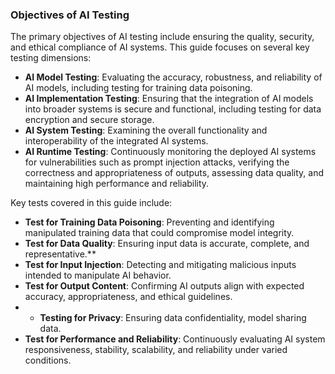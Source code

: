 
### Objectives of AI Testing

The primary objectives of AI testing include ensuring the quality, security, and ethical compliance of AI systems. This guide focuses on several key testing dimensions:

- **AI Model Testing**: Evaluating the accuracy, robustness, and reliability of AI models, including testing for training data poisoning.
- **AI Implementation Testing**: Ensuring that the integration of AI models into broader systems is secure and functional, including testing for data encryption and secure storage.
- **AI System Testing**: Examining the overall functionality and interoperability of the integrated AI systems.
- **AI Runtime Testing**: Continuously monitoring the deployed AI systems for vulnerabilities such as prompt injection attacks, verifying the correctness and appropriateness of outputs, assessing data quality, and maintaining high performance and reliability.

Key tests covered in this guide include:
- **Test for Training Data Poisoning**: Preventing and identifying manipulated training data that could compromise model integrity.
- **Test for Data Quality**: Ensuring input data is accurate, complete, and representative.**
- **Test for Input Injection**: Detecting and mitigating malicious inputs intended to manipulate AI behavior.
- **Test for Output Content**: Confirming AI outputs align with expected accuracy, appropriateness, and ethical guidelines.
- - **Testing for Privacy**: Ensuring data confidentiality, model sharing data.
- **Test for Performance and Reliability**: Continuously evaluating AI system responsiveness, stability, scalability, and reliability under varied conditions.
